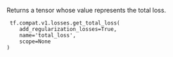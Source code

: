 Returns a tensor whose value represents the total loss.

```
 tf.compat.v1.losses.get_total_loss(
    add_regularization_losses=True,
    name='total_loss',
    scope=None
)
```
